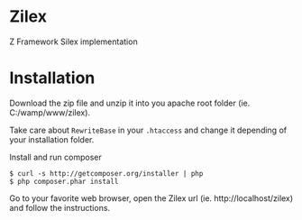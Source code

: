 Zilex
=====

Z Framework Silex implementation

# Installation

Download the zip file and unzip it into you apache root folder (ie. C:/wamp/www/zilex).

Take care about `RewriteBase` in your `.htaccess` and change it depending of your installation folder.

Install and run composer

    $ curl -s http://getcomposer.org/installer | php
    $ php composer.phar install

Go to your favorite web browser, open the Zilex url (ie. http://localhost/zilex) and follow the instructions.
